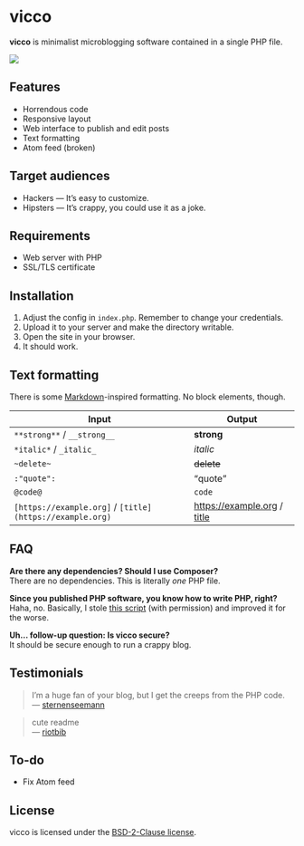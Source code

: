 # vicco

__vicco__ is minimalist microblogging software contained in a single PHP file.

![](https://github.com/zichy/vicco/assets/173749/0d8aefbe-db86-469e-af6a-5e359e337d24)

## Features

* Horrendous code
* Responsive layout
* Web interface to publish and edit posts
* Text formatting
* Atom feed (broken)

## Target audiences

* Hackers — It’s easy to customize.
* Hipsters — It’s crappy, you could use it as a joke.

## Requirements

* Web server with PHP
* SSL/TLS certificate

## Installation

1. Adjust the config in `index.php`. Remember to change your credentials.
2. Upload it to your server and make the directory writable.
3. Open the site in your browser.
4. It should work.

## Text formatting

There is some [Markdown](https://daringfireball.net/projects/markdown/)-inspired formatting. No block elements, though.

| Input                                                    | Output                                             |
| ---                                                      | ---                                                |
| `**strong**` / `__strong__`                              | __strong__                                         |
| `*italic*` / `_italic_`                                  | _italic_                                           |
| `~delete~`                                               | ~~delete~~                                         |
| `:"quote":`                                              | <q>quote</q>                                       |
| `@code@`                                                 | `code`                                             |
| `[https://example.org]` / `[title](https://example.org)` | https://example.org / [title](https://example.org) |

## FAQ

**Are there any dependencies? Should I use Composer?**  
There are no dependencies. This is literally _one_ PHP file.

**Since you published PHP software, you know how to write PHP, right?**  
Haha, no. Basically, I stole [this script](https://github.com/lawl/b.php) (with permission) and improved it for the worse.

**Uh… follow-up question: Is vicco secure?**  
It should be secure enough to run a crappy blog.

## Testimonials

> I’m a huge fan of your blog, but I get the creeps from the PHP code.  
— [sternenseemann](https://github.com/sternenseemann)

> cute readme  
— [riotbib](https://github.com/riotbib)

## To-do

* Fix Atom feed

## License

vicco is licensed under the [BSD-2-Clause license](https://opensource.org/licenses/BSD-2-Clause).

